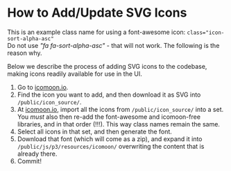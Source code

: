 
# How to Add/Update SVG Icons

This is an example class name for using a font-awesome icon: ``class="icon-sort-alpha-asc"``<br>
Do not use <i>"fa fa-sort-alpha-asc"</i> - that will not work. The following is the reason why.

Below we describe the process of adding SVG icons to the codebase, making icons readily available for use in the UI.

1) Go to [icomoon.io](https://icomoon.io/).
2) Find the icon you want to add, and then download it as SVG into `/public/icon_source/`.
3) At [icomoon.io](https://icomoon.io/), import all the icons from `/public/icon_source/` into a set.  You *must* also then re-add the font-awesome and icomoon-free libraries, and in that order (!!!).  This way class names remain the same.
4) Select all icons in that set, and then generate the font.
5) Download that font (which will come as a zip), and expand it into `/public/js/p3/resources/icomoon/` overwriting the content that is already there.
6) Commit!
